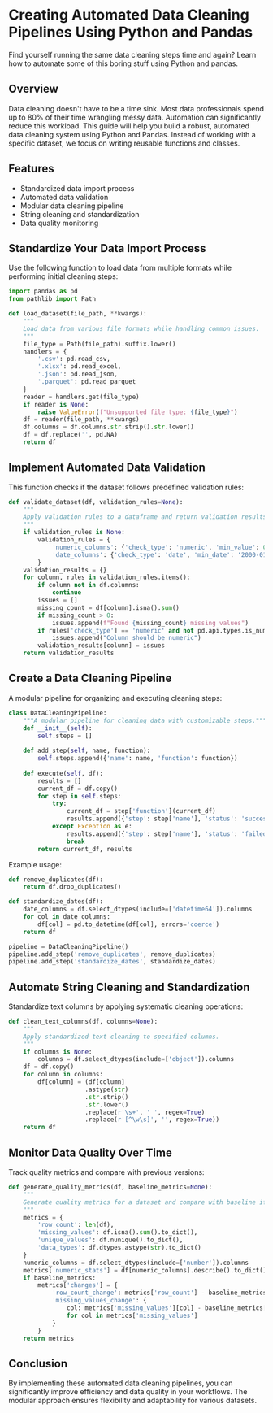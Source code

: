 # Creating Automated Data Cleaning Pipelines Using Python and Pandas

Find yourself running the same data cleaning steps time and again? Learn how to automate some of this boring stuff using Python and pandas.

## Overview

Data cleaning doesn't have to be a time sink. Most data professionals spend up to 80% of their time wrangling messy data. Automation can significantly reduce this workload. This guide will help you build a robust, automated data cleaning system using Python and Pandas. Instead of working with a specific dataset, we focus on writing reusable functions and classes.

## Features
- Standardized data import process
- Automated data validation
- Modular data cleaning pipeline
- String cleaning and standardization
- Data quality monitoring

## Standardize Your Data Import Process

Use the following function to load data from multiple formats while performing initial cleaning steps:

```python
import pandas as pd
from pathlib import Path

def load_dataset(file_path, **kwargs):
    """
    Load data from various file formats while handling common issues.
    """
    file_type = Path(file_path).suffix.lower()
    handlers = {
        '.csv': pd.read_csv,
        '.xlsx': pd.read_excel,
        '.json': pd.read_json,
        '.parquet': pd.read_parquet
    }
    reader = handlers.get(file_type)
    if reader is None:
        raise ValueError(f"Unsupported file type: {file_type}")
    df = reader(file_path, **kwargs)
    df.columns = df.columns.str.strip().str.lower()
    df = df.replace('', pd.NA)
    return df
```

## Implement Automated Data Validation

This function checks if the dataset follows predefined validation rules:

```python
def validate_dataset(df, validation_rules=None):
    """
    Apply validation rules to a dataframe and return validation results.
    """
    if validation_rules is None:
        validation_rules = {
            'numeric_columns': {'check_type': 'numeric', 'min_value': 0, 'max_value': 1000000},
            'date_columns': {'check_type': 'date', 'min_date': '2000-01-01', 'max_date': '2025-12-31'}
        }
    validation_results = {}
    for column, rules in validation_rules.items():
        if column not in df.columns:
            continue
        issues = []
        missing_count = df[column].isna().sum()
        if missing_count > 0:
            issues.append(f"Found {missing_count} missing values")
        if rules['check_type'] == 'numeric' and not pd.api.types.is_numeric_dtype(df[column]):
            issues.append("Column should be numeric")
        validation_results[column] = issues
    return validation_results
```

## Create a Data Cleaning Pipeline

A modular pipeline for organizing and executing cleaning steps:

```python
class DataCleaningPipeline:
    """A modular pipeline for cleaning data with customizable steps."""
    def __init__(self):
        self.steps = []
    
    def add_step(self, name, function):
        self.steps.append({'name': name, 'function': function})
    
    def execute(self, df):
        results = []
        current_df = df.copy()
        for step in self.steps:
            try:
                current_df = step['function'](current_df)
                results.append({'step': step['name'], 'status': 'success'})
            except Exception as e:
                results.append({'step': step['name'], 'status': 'failed', 'error': str(e)})
                break
        return current_df, results
```

Example usage:

```python
def remove_duplicates(df):
    return df.drop_duplicates()

def standardize_dates(df):
    date_columns = df.select_dtypes(include=['datetime64']).columns
    for col in date_columns:
        df[col] = pd.to_datetime(df[col], errors='coerce')
    return df

pipeline = DataCleaningPipeline()
pipeline.add_step('remove_duplicates', remove_duplicates)
pipeline.add_step('standardize_dates', standardize_dates)
```

## Automate String Cleaning and Standardization

Standardize text columns by applying systematic cleaning operations:

```python
def clean_text_columns(df, columns=None):
    """
    Apply standardized text cleaning to specified columns.
    """
    if columns is None:
        columns = df.select_dtypes(include=['object']).columns
    df = df.copy()
    for column in columns:
        df[column] = (df[column]
                     .astype(str)
                     .str.strip()
                     .str.lower()
                     .replace(r'\s+', ' ', regex=True)
                     .replace(r'[^\w\s]', '', regex=True))
    return df
```

## Monitor Data Quality Over Time

Track quality metrics and compare with previous versions:

```python
def generate_quality_metrics(df, baseline_metrics=None):
    """
    Generate quality metrics for a dataset and compare with baseline if provided.
    """
    metrics = {
        'row_count': len(df),
        'missing_values': df.isna().sum().to_dict(),
        'unique_values': df.nunique().to_dict(),
        'data_types': df.dtypes.astype(str).to_dict()
    }
    numeric_columns = df.select_dtypes(include=['number']).columns
    metrics['numeric_stats'] = df[numeric_columns].describe().to_dict()
    if baseline_metrics:
        metrics['changes'] = {
            'row_count_change': metrics['row_count'] - baseline_metrics['row_count'],
            'missing_values_change': {
                col: metrics['missing_values'][col] - baseline_metrics['missing_values'][col]
                for col in metrics['missing_values']
            }
        }
    return metrics
```

## Conclusion

By implementing these automated data cleaning pipelines, you can significantly improve efficiency and data quality in your workflows. The modular approach ensures flexibility and adaptability for various datasets.
